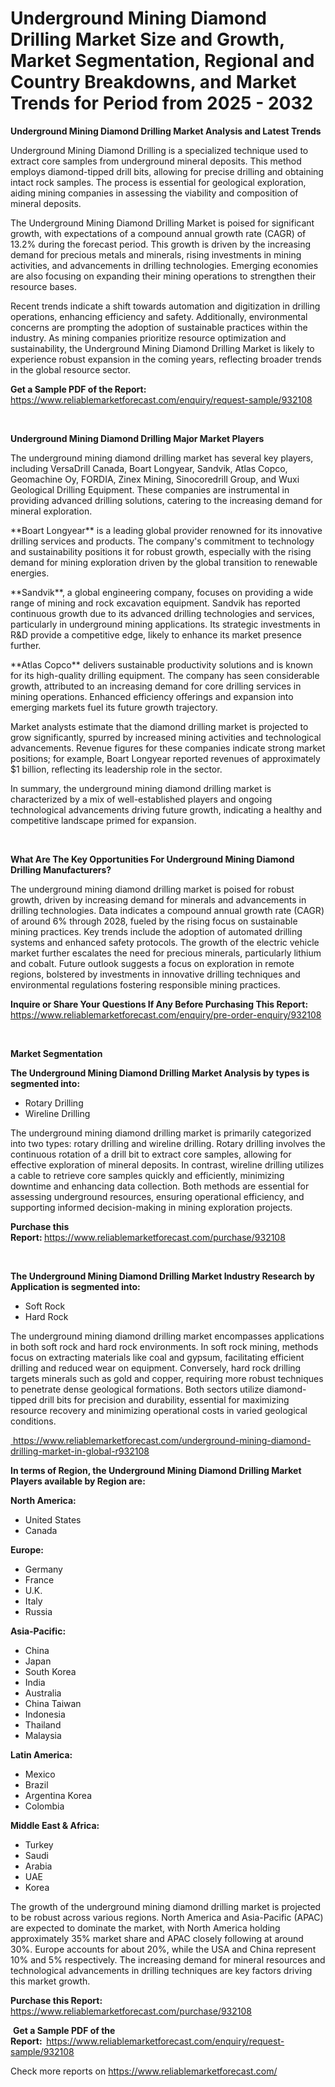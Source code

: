 <p><h1>Underground Mining Diamond Drilling Market Size and Growth, Market Segmentation, Regional and Country Breakdowns, and Market Trends for Period from 2025 -  2032</h1></p><p><strong>Underground Mining Diamond Drilling Market Analysis and Latest Trends</strong></p>
<p><p>Underground Mining Diamond Drilling is a specialized technique used to extract core samples from underground mineral deposits. This method employs diamond-tipped drill bits, allowing for precise drilling and obtaining intact rock samples. The process is essential for geological exploration, aiding mining companies in assessing the viability and composition of mineral deposits.</p><p>The Underground Mining Diamond Drilling Market is poised for significant growth, with expectations of a compound annual growth rate (CAGR) of 13.2% during the forecast period. This growth is driven by the increasing demand for precious metals and minerals, rising investments in mining activities, and advancements in drilling technologies. Emerging economies are also focusing on expanding their mining operations to strengthen their resource bases.</p><p>Recent trends indicate a shift towards automation and digitization in drilling operations, enhancing efficiency and safety. Additionally, environmental concerns are prompting the adoption of sustainable practices within the industry. As mining companies prioritize resource optimization and sustainability, the Underground Mining Diamond Drilling Market is likely to experience robust expansion in the coming years, reflecting broader trends in the global resource sector.</p></p>
<p><strong>Get a Sample PDF of the Report:&nbsp;</strong> <a href="https://www.reliablemarketforecast.com/enquiry/request-sample/932108?utm_campaign=3129&utm_medium=2&utm_source=Github&utm_content=ia&utm_term=21032025&utm_id=underground-mining-diamond-drilling">https://www.reliablemarketforecast.com/enquiry/request-sample/932108</a></p>
<p>&nbsp;</p>
<p><strong>Underground Mining Diamond Drilling Major Market Players</strong></p>
<p><p>The underground mining diamond drilling market has several key players, including VersaDrill Canada, Boart Longyear, Sandvik, Atlas Copco, Geomachine Oy, FORDIA, Zinex Mining, Sinocoredrill Group, and Wuxi Geological Drilling Equipment. These companies are instrumental in providing advanced drilling solutions, catering to the increasing demand for mineral exploration.</p><p>**Boart Longyear** is a leading global provider renowned for its innovative drilling services and products. The company's commitment to technology and sustainability positions it for robust growth, especially with the rising demand for mining exploration driven by the global transition to renewable energies.</p><p>**Sandvik**, a global engineering company, focuses on providing a wide range of mining and rock excavation equipment. Sandvik has reported continuous growth due to its advanced drilling technologies and services, particularly in underground mining applications. Its strategic investments in R&D provide a competitive edge, likely to enhance its market presence further.</p><p>**Atlas Copco** delivers sustainable productivity solutions and is known for its high-quality drilling equipment. The company has seen considerable growth, attributed to an increasing demand for core drilling services in mining operations. Enhanced efficiency offerings and expansion into emerging markets fuel its future growth trajectory.</p><p>Market analysts estimate that the diamond drilling market is projected to grow significantly, spurred by increased mining activities and technological advancements. Revenue figures for these companies indicate strong market positions; for example, Boart Longyear reported revenues of approximately $1 billion, reflecting its leadership role in the sector.</p><p>In summary, the underground mining diamond drilling market is characterized by a mix of well-established players and ongoing technological advancements driving future growth, indicating a healthy and competitive landscape primed for expansion.</p></p>
<p>&nbsp;</p>
<p><strong>What Are The Key Opportunities For Underground Mining Diamond Drilling Manufacturers?</strong></p>
<p><p>The underground mining diamond drilling market is poised for robust growth, driven by increasing demand for minerals and advancements in drilling technologies. Data indicates a compound annual growth rate (CAGR) of around 6% through 2028, fueled by the rising focus on sustainable mining practices. Key trends include the adoption of automated drilling systems and enhanced safety protocols. The growth of the electric vehicle market further escalates the need for precious minerals, particularly lithium and cobalt. Future outlook suggests a focus on exploration in remote regions, bolstered by investments in innovative drilling techniques and environmental regulations fostering responsible mining practices.</p></p>
<p><strong>Inquire or Share Your Questions If Any Before Purchasing This Report:</strong> <a href="https://www.reliablemarketforecast.com/enquiry/pre-order-enquiry/932108?utm_campaign=3129&utm_medium=2&utm_source=Github&utm_content=ia&utm_term=21032025&utm_id=underground-mining-diamond-drilling">https://www.reliablemarketforecast.com/enquiry/pre-order-enquiry/932108</a></p>
<p>&nbsp;</p>
<p><strong>Market Segmentation</strong></p>
<p><strong>The Underground Mining Diamond Drilling Market Analysis by types is segmented into:</strong></p>
<p><ul><li>Rotary Drilling</li><li>Wireline Drilling</li></ul></p>
<p><p>The underground mining diamond drilling market is primarily categorized into two types: rotary drilling and wireline drilling. Rotary drilling involves the continuous rotation of a drill bit to extract core samples, allowing for effective exploration of mineral deposits. In contrast, wireline drilling utilizes a cable to retrieve core samples quickly and efficiently, minimizing downtime and enhancing data collection. Both methods are essential for assessing underground resources, ensuring operational efficiency, and supporting informed decision-making in mining exploration projects.</p></p>
<p><strong>Purchase this Report:&nbsp;</strong><a href="https://www.reliablemarketforecast.com/purchase/932108?utm_campaign=3129&utm_medium=2&utm_source=Github&utm_content=ia&utm_term=21032025&utm_id=underground-mining-diamond-drilling">https://www.reliablemarketforecast.com/purchase/932108</a></p>
<p>&nbsp;</p>
<p><strong>The Underground Mining Diamond Drilling Market Industry Research by Application is segmented into:</strong></p>
<p><ul><li>Soft Rock</li><li>Hard Rock</li></ul></p>
<p><p>The underground mining diamond drilling market encompasses applications in both soft rock and hard rock environments. In soft rock mining, methods focus on extracting materials like coal and gypsum, facilitating efficient drilling and reduced wear on equipment. Conversely, hard rock drilling targets minerals such as gold and copper, requiring more robust techniques to penetrate dense geological formations. Both sectors utilize diamond-tipped drill bits for precision and durability, essential for maximizing resource recovery and minimizing operational costs in varied geological conditions.</p></p>
<p><a href="https://www.reliablemarketforecast.com/underground-mining-diamond-drilling-market-in-global-r932108?utm_campaign=3129&utm_medium=2&utm_source=Github&utm_content=ia&utm_term=21032025&utm_id=underground-mining-diamond-drilling">&nbsp;https://www.reliablemarketforecast.com/underground-mining-diamond-drilling-market-in-global-r932108</a></p>
<p><strong>In terms of Region, the Underground Mining Diamond Drilling Market Players available by Region are:</strong></p>
<p>
    <p> <strong> North America: </strong>
        <ul>
            <li>United States</li>
            <li>Canada</li>
        </ul>
        </p> 
    <p> <strong> Europe: </strong>
        <ul>
            <li>Germany</li>
            <li>France</li>
            <li>U.K.</li>
            <li>Italy</li>
            <li>Russia</li>
        </ul>
        </p> 
    <p> <strong> Asia-Pacific: </strong>
        <ul>
            <li>China</li>
            <li>Japan</li>
            <li>South Korea</li>
            <li>India</li>
            <li>Australia</li>
            <li>China Taiwan</li>
            <li>Indonesia</li>
            <li>Thailand</li>
            <li>Malaysia</li>
        </ul>
        </p> 
    <p> <strong> Latin America: </strong>
        <ul>
            <li>Mexico</li>
            <li>Brazil</li>
            <li>Argentina Korea</li>
            <li>Colombia</li>
        </ul>
        </p> 
    <p> <strong> Middle East & Africa: </strong>
        <ul>
            <li>Turkey</li>
            <li>Saudi</li>
            <li>Arabia</li>
            <li>UAE</li>
            <li>Korea</li>
        </ul>
    </p>
    </p>
<p><p>The growth of the underground mining diamond drilling market is projected to be robust across various regions. North America and Asia-Pacific (APAC) are expected to dominate the market, with North America holding approximately 35% market share and APAC closely following at around 30%. Europe accounts for about 20%, while the USA and China represent 10% and 5% respectively. The increasing demand for mineral resources and technological advancements in drilling techniques are key factors driving this market growth.</p></p>
<p><strong>Purchase this Report: </strong><a href="https://www.reliablemarketforecast.com/purchase/932108?utm_campaign=3129&utm_medium=2&utm_source=Github&utm_content=ia&utm_term=21032025&utm_id=underground-mining-diamond-drilling">https://www.reliablemarketforecast.com/purchase/932108</a></p>
<p>&nbsp;<strong>Get a Sample PDF of the Report:&nbsp;&nbsp;</strong><a href="https://www.reliablemarketforecast.com/enquiry/request-sample/932108?utm_campaign=3129&utm_medium=2&utm_source=Github&utm_content=ia&utm_term=21032025&utm_id=underground-mining-diamond-drilling">https://www.reliablemarketforecast.com/enquiry/request-sample/932108</a></p>
<p><strong></strong></p>
<p>Check more reports on <a href="https://www.reliablemarketforecast.com/?utm_campaign=3129&utm_medium=2&utm_source=Github&utm_content=ia&utm_term=21032025&utm_id=underground-mining-diamond-drilling">https://www.reliablemarketforecast.com/</a></p>